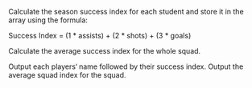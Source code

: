 Calculate the season success index for each student and store it in the array using the formula:

Success Index = (1 * assists) + (2 * shots) + (3 * goals)

Calculate the average success index for the whole squad.

Output each players‘ name followed by their success index. Output the average squad index for the squad.
